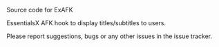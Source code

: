 Source code for ExAFK

EssentialsX AFK hook to display titles/subtitles to users.

Please report suggestions, bugs or any other issues in the issue tracker.
